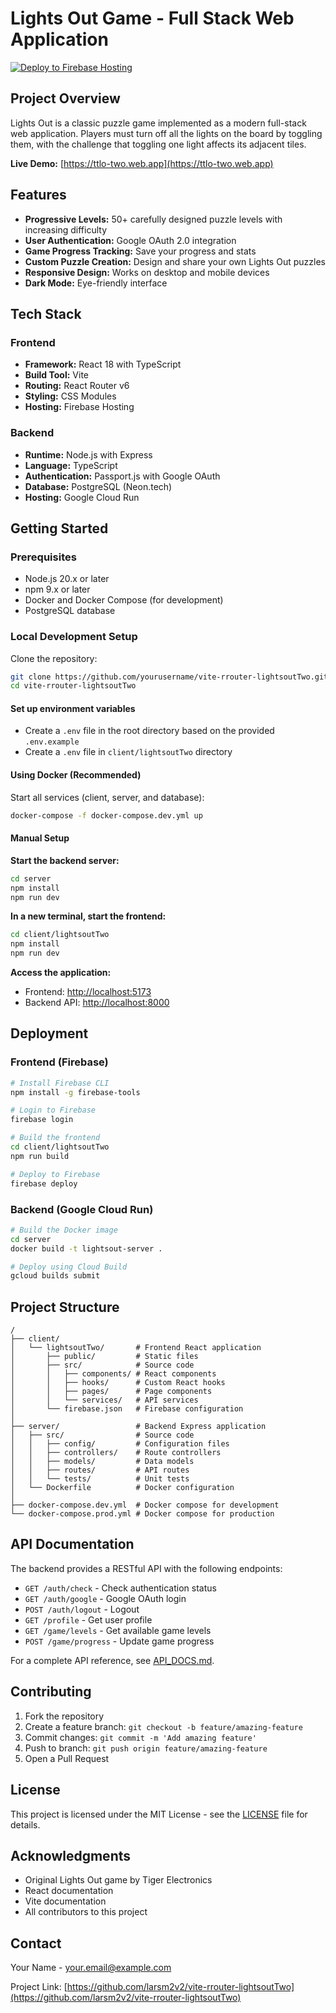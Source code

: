 # Lights Out Game - Full Stack Web Application

[![Deploy to Firebase Hosting](https://github.com/larsm2v2/vite-rrouter-lightsoutTwo/actions/workflows/firebase-hosting-merge.yml/badge.svg)](https://github.com/larsm2v2/vite-rrouter-lightsoutTwo/actions/workflows/firebase-hosting-merge.yml)

## Project Overview

Lights Out is a classic puzzle game implemented as a modern full-stack web application. Players must turn off all the lights on the board by toggling them, with the challenge that toggling one light affects its adjacent tiles.

**Live Demo:** [https://ttlo-two.web.app](https://ttlo-two.web.app)

<!-- Optionally add a screenshot here -->
<!-- ![Lights Out Game Screenshot](relative/path/to/screenshot.png) -->

## Features

- **Progressive Levels:** 50+ carefully designed puzzle levels with increasing difficulty
- **User Authentication:** Google OAuth 2.0 integration
- **Game Progress Tracking:** Save your progress and stats
- **Custom Puzzle Creation:** Design and share your own Lights Out puzzles
- **Responsive Design:** Works on desktop and mobile devices
- **Dark Mode:** Eye-friendly interface

## Tech Stack

### Frontend

- **Framework:** React 18 with TypeScript
- **Build Tool:** Vite
- **Routing:** React Router v6
- **Styling:** CSS Modules
- **Hosting:** Firebase Hosting

### Backend

- **Runtime:** Node.js with Express
- **Language:** TypeScript
- **Authentication:** Passport.js with Google OAuth
- **Database:** PostgreSQL (Neon.tech)
- **Hosting:** Google Cloud Run

## Getting Started

### Prerequisites

- Node.js 20.x or later
- npm 9.x or later
- Docker and Docker Compose (for development)
- PostgreSQL database

### Local Development Setup

Clone the repository:

```bash
git clone https://github.com/yourusername/vite-rrouter-lightsoutTwo.git
cd vite-rrouter-lightsoutTwo
```

#### Set up environment variables

- Create a `.env` file in the root directory based on the provided `.env.example`
- Create a `.env` file in `client/lightsoutTwo` directory

#### Using Docker (Recommended)

Start all services (client, server, and database):

```bash
docker-compose -f docker-compose.dev.yml up
```

#### Manual Setup

**Start the backend server:**

```bash
cd server
npm install
npm run dev
```

**In a new terminal, start the frontend:**

```bash
cd client/lightsoutTwo
npm install
npm run dev
```

**Access the application:**

- Frontend: [http://localhost:5173](http://localhost:5173)
- Backend API: [http://localhost:8000](http://localhost:8000)

## Deployment

### Frontend (Firebase)

```bash
# Install Firebase CLI
npm install -g firebase-tools

# Login to Firebase
firebase login

# Build the frontend
cd client/lightsoutTwo
npm run build

# Deploy to Firebase
firebase deploy
```

### Backend (Google Cloud Run)

```bash
# Build the Docker image
cd server
docker build -t lightsout-server .

# Deploy using Cloud Build
gcloud builds submit
```

## Project Structure

```
/
├── client/
│   └── lightsoutTwo/       # Frontend React application
│       ├── public/         # Static files
│       ├── src/            # Source code
│       │   ├── components/ # React components
│       │   ├── hooks/      # Custom React hooks
│       │   ├── pages/      # Page components
│       │   └── services/   # API services
│       └── firebase.json   # Firebase configuration
│
├── server/                 # Backend Express application
│   ├── src/                # Source code
│   │   ├── config/         # Configuration files
│   │   ├── controllers/    # Route controllers
│   │   ├── models/         # Data models
│   │   ├── routes/         # API routes
│   │   └── tests/          # Unit tests
│   └── Dockerfile          # Docker configuration
│
├── docker-compose.dev.yml  # Docker compose for development
└── docker-compose.prod.yml # Docker compose for production
```

## API Documentation

The backend provides a RESTful API with the following endpoints:

- `GET /auth/check` - Check authentication status
- `GET /auth/google` - Google OAuth login
- `POST /auth/logout` - Logout
- `GET /profile` - Get user profile
- `GET /game/levels` - Get available game levels
- `POST /game/progress` - Update game progress

For a complete API reference, see [API_DOCS.md](API_DOCS.md).

## Contributing

1. Fork the repository
2. Create a feature branch: `git checkout -b feature/amazing-feature`
3. Commit changes: `git commit -m 'Add amazing feature'`
4. Push to branch: `git push origin feature/amazing-feature`
5. Open a Pull Request

## License

This project is licensed under the MIT License - see the [LICENSE](LICENSE) file for details.

## Acknowledgments

- Original Lights Out game by Tiger Electronics
- React documentation
- Vite documentation
- All contributors to this project

## Contact

Your Name - your.email@example.com

Project Link: [https://github.com/larsm2v2/vite-rrouter-lightsoutTwo](https://github.com/larsm2v2/vite-rrouter-lightsoutTwo)
